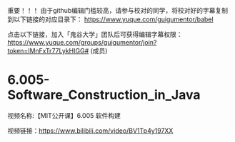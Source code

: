 重要！！！
由于github编辑门槛较高，请参与校对的同学，将校对好的字幕复制到以下链接的对应目录下：
https://www.yuque.com/guigumentor/babel

点击以下链接，加入「鬼谷大学」团队后可获得编辑字幕权限：
https://www.yuque.com/groups/guigumentor/join?token=IMnFxTr77LykHIGG# (成员)



# 6.005-Software_Construction_in_Java

视频名称:【MIT公开课】6.005 软件构建

视频链接：https://www.bilibili.com/video/BV1Tp4y197XX
